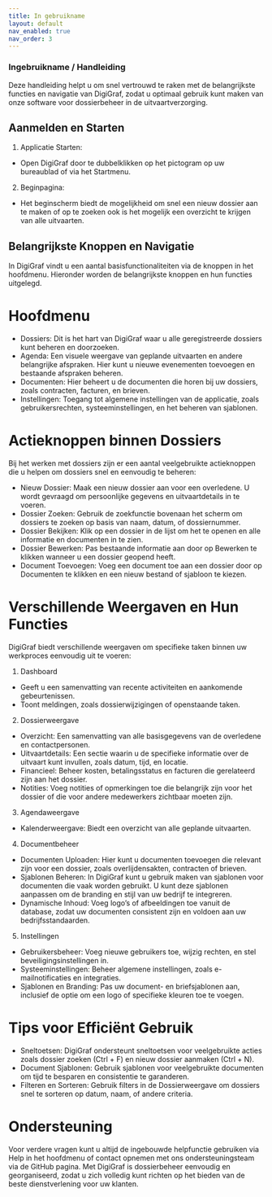 ```yaml
---
title: In gebruikname
layout: default
nav_enabled: true
nav_order: 3
---
```


### Ingebruikname / Handleiding
Deze handleiding helpt u om snel vertrouwd te raken met de belangrijkste functies en navigatie van DigiGraf, zodat u optimaal gebruik kunt maken van onze software voor dossierbeheer in de uitvaartverzorging.

## Aanmelden en Starten
1. Applicatie Starten:

  - Open DigiGraf door te dubbelklikken op het pictogram op uw bureaublad of via het Startmenu.

2. Beginpagina:
  - Het beginscherm biedt de mogelijkheid om snel een nieuw dossier aan te maken of op te zoeken ook is het mogelijk een overzicht te krijgen van alle uitvaarten.

## Belangrijkste Knoppen en Navigatie
In DigiGraf vindt u een aantal basisfunctionaliteiten via de knoppen in het hoofdmenu. Hieronder worden de belangrijkste knoppen en hun functies uitgelegd.

# Hoofdmenu
  - Dossiers: Dit is het hart van DigiGraf waar u alle geregistreerde dossiers kunt beheren en doorzoeken.
  - Agenda: Een visuele weergave van geplande uitvaarten en andere belangrijke afspraken. Hier kunt u nieuwe evenementen toevoegen en bestaande afspraken beheren.
  - Documenten: Hier beheert u de documenten die horen bij uw dossiers, zoals contracten, facturen, en brieven.
  - Instellingen: Toegang tot algemene instellingen van de applicatie, zoals gebruikersrechten, systeeminstellingen, en het beheren van sjablonen.

# Actieknoppen binnen Dossiers
Bij het werken met dossiers zijn er een aantal veelgebruikte actieknoppen die u helpen om dossiers snel en eenvoudig te beheren:

  - Nieuw Dossier: Maak een nieuw dossier aan voor een overledene. U wordt gevraagd om persoonlijke gegevens en uitvaartdetails in te voeren.
  - Dossier Zoeken: Gebruik de zoekfunctie bovenaan het scherm om dossiers te zoeken op basis van naam, datum, of dossiernummer.
  - Dossier Bekijken: Klik op een dossier in de lijst om het te openen en alle informatie en documenten in te zien.
  - Dossier Bewerken: Pas bestaande informatie aan door op Bewerken te klikken wanneer u een dossier geopend heeft.
  - Document Toevoegen: Voeg een document toe aan een dossier door op Documenten te klikken en een nieuw bestand of sjabloon te kiezen.

# Verschillende Weergaven en Hun Functies
DigiGraf biedt verschillende weergaven om specifieke taken binnen uw werkproces eenvoudig uit te voeren:

1. Dashboard
  - Geeft u een samenvatting van recente activiteiten en aankomende gebeurtenissen.
  - Toont meldingen, zoals dossierwijzigingen of openstaande taken.
2. Dossierweergave
  - Overzicht: Een samenvatting van alle basisgegevens van de overledene en contactpersonen.
  - Uitvaartdetails: Een sectie waarin u de specifieke informatie over de uitvaart kunt invullen, zoals datum, tijd, en locatie.
  - Financieel: Beheer kosten, betalingsstatus en facturen die gerelateerd zijn aan het dossier.
  - Notities: Voeg notities of opmerkingen toe die belangrijk zijn voor het dossier of die voor andere medewerkers zichtbaar moeten zijn.
3. Agendaweergave
  - Kalenderweergave: Biedt een overzicht van alle geplande uitvaarten.
4. Documentbeheer
  - Documenten Uploaden: Hier kunt u documenten toevoegen die relevant zijn voor een dossier, zoals overlijdensakten, contracten of brieven.
  - Sjablonen Beheren: In DigiGraf kunt u gebruik maken van sjablonen voor documenten die vaak worden gebruikt. U kunt deze sjablonen aanpassen om de branding en stijl van uw bedrijf te integreren.
  - Dynamische Inhoud: Voeg logo’s of afbeeldingen toe vanuit de database, zodat uw documenten consistent zijn en voldoen aan uw bedrijfsstandaarden.
5. Instellingen
  - Gebruikersbeheer: Voeg nieuwe gebruikers toe, wijzig rechten, en stel beveiligingsinstellingen in.
  - Systeeminstellingen: Beheer algemene instellingen, zoals e-mailnotificaties en integraties.
  - Sjablonen en Branding: Pas uw document- en briefsjablonen aan, inclusief de optie om een logo of specifieke kleuren toe te voegen.
# Tips voor Efficiënt Gebruik
  - Sneltoetsen: DigiGraf ondersteunt sneltoetsen voor veelgebruikte acties zoals dossier zoeken (Ctrl + F) en nieuw dossier aanmaken (Ctrl + N).
  - Document Sjablonen: Gebruik sjablonen voor veelgebruikte documenten om tijd te besparen en consistentie te garanderen.
  - Filteren en Sorteren: Gebruik filters in de Dossierweergave om dossiers snel te sorteren op datum, naam, of andere criteria.

# Ondersteuning
Voor verdere vragen kunt u altijd de ingebouwde helpfunctie gebruiken via Help in het hoofdmenu of contact opnemen met ons ondersteuningsteam via de GitHub pagina.
Met DigiGraf is dossierbeheer eenvoudig en georganiseerd, zodat u zich volledig kunt richten op het bieden van de beste dienstverlening voor uw klanten.
